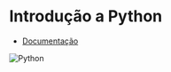 # Introdução a Python

- [Documentação](https://docs.python.org/3/library/stdtypes.html)

![Python](https://www.brasilcode.com.br/wp-content/uploads/2020/10/python-banner-1024x427.png)
